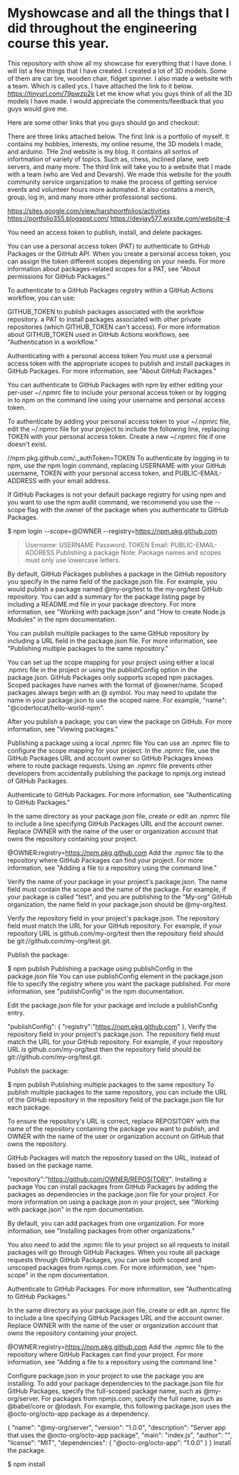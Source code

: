 # Myshowcase and all the things that I did throughout the engineering course this year. 
This repository with show all my showcase for everything that I have done. 
I will list a few things that I have created. 
I created a lot of 3D models. 
Some of them are car tire, wooden chair, fidget spinner. 
I also made a website with a team. Which is called ycs. 
I have attached the link to it below. 
https://tinyurl.com/79pwzp2k
Let me know what you guys think of all the 3D models I have made. I would appreciate the comments/feedback that you guys would give me. 



Here are some other links that you guys should go and checkout: 

There are three links attached below. The first link is a portfolio of myself. It contains my hobbies, interests, my online resume, the 3D models I made, and arduino. THe 2nd website is my blog. It contains all sortos of infortmation of variety of topics. Such as, chess, inclined plane, web servers, and many more. The third link will take you to a website that I made with a team (who are Ved and Devarsh). We made this website for the youth community service organization to make the process of getting service events and volunteer hours more automated. It also contatins a merch, group, log in, and many more other professional sections. 

https://sites.google.com/view/harshportfolios/activities
https://portfolio355.blogspot.com/
https://devjay577.wixsite.com/website-4

 You need an access token to publish, install, and delete packages.

You can use a personal access token (PAT) to authenticate to GitHub Packages or the GitHub API. When you create a personal access token, you can assign the token different scopes depending on your needs. For more information about packages-related scopes for a PAT, see "About permissions for GitHub Packages."

To authenticate to a GitHub Packages registry within a GitHub Actions workflow, you can use:

GITHUB_TOKEN to publish packages associated with the workflow repository.
a PAT to install packages associated with other private repositories (which GITHUB_TOKEN can't access).
For more information about GITHUB_TOKEN used in GitHub Actions workflows, see "Authentication in a workflow."

Authenticating with a personal access token
You must use a personal access token with the appropriate scopes to publish and install packages in GitHub Packages. For more information, see "About GitHub Packages."

You can authenticate to GitHub Packages with npm by either editing your per-user ~/.npmrc file to include your personal access token or by logging in to npm on the command line using your username and personal access token.

To authenticate by adding your personal access token to your ~/.npmrc file, edit the ~/.npmrc file for your project to include the following line, replacing TOKEN with your personal access token. Create a new ~/.npmrc file if one doesn't exist.

//npm.pkg.github.com/:_authToken=TOKEN
To authenticate by logging in to npm, use the npm login command, replacing USERNAME with your GitHub username, TOKEN with your personal access token, and PUBLIC-EMAIL-ADDRESS with your email address.

If GitHub Packages is not your default package registry for using npm and you want to use the npm audit command, we recommend you use the --scope flag with the owner of the package when you authenticate to GitHub Packages.

$ npm login --scope=@OWNER --registry=https://npm.pkg.github.com

> Username: USERNAME
> Password: TOKEN
> Email: PUBLIC-EMAIL-ADDRESS
Publishing a package
Note: Package names and scopes must only use lowercase letters.

By default, GitHub Packages publishes a package in the GitHub repository you specify in the name field of the package.json file. For example, you would publish a package named @my-org/test to the my-org/test GitHub repository. You can add a summary for the package listing page by including a README.md file in your package directory. For more information, see "Working with package.json" and "How to create Node.js Modules" in the npm documentation.

You can publish multiple packages to the same GitHub repository by including a URL field in the package.json file. For more information, see "Publishing multiple packages to the same repository."

You can set up the scope mapping for your project using either a local .npmrc file in the project or using the publishConfig option in the package.json. GitHub Packages only supports scoped npm packages. Scoped packages have names with the format of @owner/name. Scoped packages always begin with an @ symbol. You may need to update the name in your package.json to use the scoped name. For example, "name": "@codertocat/hello-world-npm".

After you publish a package, you can view the package on GitHub. For more information, see "Viewing packages."

Publishing a package using a local .npmrc file
You can use an .npmrc file to configure the scope mapping for your project. In the .npmrc file, use the GitHub Packages URL and account owner so GitHub Packages knows where to route package requests. Using an .npmrc file prevents other developers from accidentally publishing the package to npmjs.org instead of GitHub Packages.

Authenticate to GitHub Packages. For more information, see "Authenticating to GitHub Packages."

In the same directory as your package.json file, create or edit an .npmrc file to include a line specifying GitHub Packages URL and the account owner. Replace OWNER with the name of the user or organization account that owns the repository containing your project.

@OWNER:registry=https://npm.pkg.github.com
Add the .npmrc file to the repository where GitHub Packages can find your project. For more information, see "Adding a file to a repository using the command line."

Verify the name of your package in your project's package.json. The name field must contain the scope and the name of the package. For example, if your package is called "test", and you are publishing to the "My-org" GitHub organization, the name field in your package.json should be @my-org/test.

Verify the repository field in your project's package.json. The repository field must match the URL for your GitHub repository. For example, if your repository URL is github.com/my-org/test then the repository field should be git://github.com/my-org/test.git.

Publish the package:

$ npm publish
Publishing a package using publishConfig in the package.json file
You can use publishConfig element in the package.json file to specify the registry where you want the package published. For more information, see "publishConfig" in the npm documentation.

Edit the package.json file for your package and include a publishConfig entry.

"publishConfig": {
  "registry":"https://npm.pkg.github.com"
},
Verify the repository field in your project's package.json. The repository field must match the URL for your GitHub repository. For example, if your repository URL is github.com/my-org/test then the repository field should be git://github.com/my-org/test.git.

Publish the package:

$ npm publish
Publishing multiple packages to the same repository
To publish multiple packages to the same repository, you can include the URL of the GitHub repository in the repository field of the package.json file for each package.

To ensure the repository's URL is correct, replace REPOSITORY with the name of the repository containing the package you want to publish, and OWNER with the name of the user or organization account on GitHub that owns the repository.

GitHub Packages will match the repository based on the URL, instead of based on the package name.

"repository":"https://github.com/OWNER/REPOSITORY",
Installing a package
You can install packages from GitHub Packages by adding the packages as dependencies in the package.json file for your project. For more information on using a package.json in your project, see "Working with package.json" in the npm documentation.

By default, you can add packages from one organization. For more information, see "Installing packages from other organizations."

You also need to add the .npmrc file to your project so all requests to install packages will go through GitHub Packages. When you route all package requests through GitHub Packages, you can use both scoped and unscoped packages from npmjs.com. For more information, see "npm-scope" in the npm documentation.

Authenticate to GitHub Packages. For more information, see "Authenticating to GitHub Packages."

In the same directory as your package.json file, create or edit an .npmrc file to include a line specifying GitHub Packages URL and the account owner. Replace OWNER with the name of the user or organization account that owns the repository containing your project.

@OWNER:registry=https://npm.pkg.github.com
Add the .npmrc file to the repository where GitHub Packages can find your project. For more information, see "Adding a file to a repository using the command line."

Configure package.json in your project to use the package you are installing. To add your package dependencies to the package.json file for GitHub Packages, specify the full-scoped package name, such as @my-org/server. For packages from npmjs.com, specify the full name, such as @babel/core or @lodash. For example, this following package.json uses the @octo-org/octo-app package as a dependency.

{
  "name": "@my-org/server",
  "version": "1.0.0",
  "description": "Server app that uses the @octo-org/octo-app package",
  "main": "index.js",
  "author": "",
  "license": "MIT",
  "dependencies": {
    "@octo-org/octo-app": "1.0.0"
  }
}
Install the package.

$ npm install
